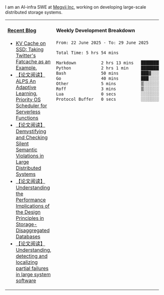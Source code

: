 I am an AI-infra SWE at [Megvii Inc](https://en.megvii.com/), working on developing large-scale distributed storage systems.

<table width="960px">
<tr>
<td valign="top" width="50%">

#### <a href="https://www.kongjun18.me" target="_blank">Recent Blog</a>

<!-- BLOG-POST-LIST:START -->
- [KV Cache on SSD: Taking Twitter&#39;s Fatcache as an Example.](https://kongjun18.github.io/posts/kv-cache-on-disk-taking-twitters-fatcache-as-an-example/)
- [【论文阅读】ALPS An Adaptive Learning, Priority OS Scheduler for Serverless Functions](https://kongjun18.github.io/posts/alps-an-adaptive-learning-priority-os-scheduler-for-serverless-functions/)
- [【论文阅读】Demystifying and Checking Silent Semantic Violations in Large Distributed Systems](https://kongjun18.github.io/posts/demystifying-and-checking-silent-semantic-violations-in-large-distributed-systems/)
- [【论文阅读】Understanding the Performance Implications of the Design Principles in Storage-Disaggregated Databases](https://kongjun18.github.io/posts/understanding-the-performance-implications-of-the-design-principles-in-storage-disaggregated-databases/)
- [【论文阅读】Understanding, detecting and localizing partial failures in large system software](https://kongjun18.github.io/posts/understanding-detecting-and-localizing-partial-failures-in-large-system-software/)
<!-- BLOG-POST-LIST:END -->

</td>
<td valign="top" width="50%">

#### Weekly Development Breakdown

<!--START_SECTION:waka-->

```txt
From: 22 June 2025 - To: 29 June 2025

Total Time: 5 hrs 54 mins

Markdown          2 hrs 13 mins   █████████▒░░░░░░░░░░░░░░░   37.58 %
Python            2 hrs 1 min     ████████▓░░░░░░░░░░░░░░░░   34.26 %
Bash              50 mins         ███▓░░░░░░░░░░░░░░░░░░░░░   14.32 %
Go                40 mins         ███░░░░░░░░░░░░░░░░░░░░░░   11.34 %
Other             5 mins          ▒░░░░░░░░░░░░░░░░░░░░░░░░   01.48 %
Roff              3 mins          ▒░░░░░░░░░░░░░░░░░░░░░░░░   00.87 %
Lua               0 secs          ░░░░░░░░░░░░░░░░░░░░░░░░░   00.15 %
Protocol Buffer   0 secs          ░░░░░░░░░░░░░░░░░░░░░░░░░   00.00 %
```

<!--END_SECTION:waka-->
</td>
</tr>

</table>
